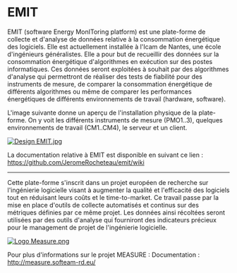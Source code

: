 # EMIT

EMIT (software Energy MonIToring platform) est une plate-forme de collecte et d'analyse de données relative à la consommation énergétique des logiciels. Elle est actuellement installée à l'Icam de Nantes, une école d'ingénieurs généralistes. Elle a pour but de recueillir des données sur la consommation énergétique d'algorithmes en exécution sur des postes informatiques. Ces données seront exploitées à souhait par des algorithmes d'analyse qui permettront de réaliser des tests de fiabilité pour des instruments de mesure, de comparer la consommation énergétique de différents algorithmes ou même de comparer les performances énergétiques de différents environnements de travail (hardware, software). 

L'image suivante donne un aperçu de l'installation physique de la plate-forme. On y voit les différents instruments de mesure (PMO1..3), quelques environnements de travail (CM1..CM4), le serveur et un client.

[![Design EMIT.jpg](https://s1.postimg.org/rqxo6fudb/Design_EMIT.jpg)](https://postimg.org/image/p9lwz6agr/)

La documentation relative à EMIT est disponible en suivant ce lien : https://github.com/JeromeRocheteau/emit/wiki

***

Cette plate-forme s'inscrit dans un projet européen de recherche sur l'ingénierie logicielle visant à augmenter la qualité et l'efficacité des logiciels tout en réduisant leurs coûts et le time-to-market. Ce travail passe par la mise en place d'outils de collecte automatisés et continus sur des métriques définies par ce même projet. Les données ainsi récoltées seront utilisées par des outils d'analyse qui fourniront des indicateurs précieux pour le management de projet de l'ingénierie logicielle. 

[![Logo Measure.png](https://s21.postimg.org/4xyesai5j/Logo_Measure.png)](https://postimg.org/image/qx4tfhyzn/)

Pour plus d'informations sur le projet MEASURE : Documentation : http://measure.softeam-rd.eu/
